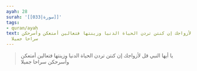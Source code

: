 ```yaml
---
ayah: 28
surah: '[[033|سورة]]'
tags:
- quran/ayah
text: يا أيها النبي قل لأزواجك إن كنتن تردن الحياة الدنيا وزينتها فتعالين أمتعكن وأسرحكن
  سراحا جميلا
---
```

> يا أيها النبي قل لأزواجك إن كنتن تردن الحياة الدنيا وزينتها فتعالين أمتعكن وأسرحكن سراحا جميلا
